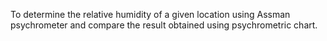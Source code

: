 To determine the relative humidity of a given location using Assman psychrometer and compare the result obtained using psychrometric chart.  



